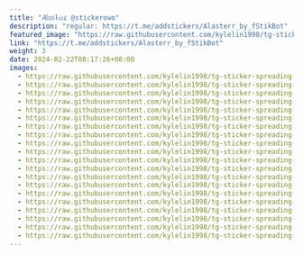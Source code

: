 ```yaml
---
title: "𝛢ᥣᥲ᥉ƚᦢɾ @stickerowo"
description: "regular: https://t.me/addstickers/Alasterr_by_fStikBot"
featured_image: "https://raw.githubusercontent.com/kylelin1998/tg-sticker-spreading-worldwide-images/main/img/3814fc06-cc63-4568-8fd2-b47a187f11e3.jpg"
link: "https://t.me/addstickers/Alasterr_by_fStikBot"
weight: 3
date: 2024-02-22T08:17:26+08:00
images:
  - https://raw.githubusercontent.com/kylelin1998/tg-sticker-spreading-worldwide-images/main/img/3814fc06-cc63-4568-8fd2-b47a187f11e3.jpg
  - https://raw.githubusercontent.com/kylelin1998/tg-sticker-spreading-worldwide-images/main/img/cdb9b3cc-b880-4263-80d7-bda11e957b06.jpg
  - https://raw.githubusercontent.com/kylelin1998/tg-sticker-spreading-worldwide-images/main/img/994f0f2d-8a4e-4d8b-b5fd-d05831dc7a37.jpg
  - https://raw.githubusercontent.com/kylelin1998/tg-sticker-spreading-worldwide-images/main/img/84646e9c-0cba-4bb9-ae72-bb7b8cc1eb35.jpg
  - https://raw.githubusercontent.com/kylelin1998/tg-sticker-spreading-worldwide-images/main/img/dfdc4a73-9605-44ea-b187-95488081a21f.jpg
  - https://raw.githubusercontent.com/kylelin1998/tg-sticker-spreading-worldwide-images/main/img/2ca6a144-c40b-4af9-8ce8-032c856d488e.jpg
  - https://raw.githubusercontent.com/kylelin1998/tg-sticker-spreading-worldwide-images/main/img/b9ba3cb6-60e6-4717-95f7-ad05534ecb50.jpg
  - https://raw.githubusercontent.com/kylelin1998/tg-sticker-spreading-worldwide-images/main/img/d8662b19-55c9-4567-a9e7-7e1dd0beffb9.jpg
  - https://raw.githubusercontent.com/kylelin1998/tg-sticker-spreading-worldwide-images/main/img/b297c791-719a-4ee3-879b-3d837c8fdde8.jpg
  - https://raw.githubusercontent.com/kylelin1998/tg-sticker-spreading-worldwide-images/main/img/b5275c95-4cab-4693-839a-689ff023acc0.jpg
  - https://raw.githubusercontent.com/kylelin1998/tg-sticker-spreading-worldwide-images/main/img/f1a54ded-be57-4759-810d-0d06e3314960.jpg
  - https://raw.githubusercontent.com/kylelin1998/tg-sticker-spreading-worldwide-images/main/img/ef1e000a-16e9-4285-a613-22b1ee115ceb.jpg
  - https://raw.githubusercontent.com/kylelin1998/tg-sticker-spreading-worldwide-images/main/img/3e8ef25d-87fc-463c-bf25-5222a46b8413.jpg
  - https://raw.githubusercontent.com/kylelin1998/tg-sticker-spreading-worldwide-images/main/img/518f9572-3c55-4dca-9d93-b44820f40c25.jpg
  - https://raw.githubusercontent.com/kylelin1998/tg-sticker-spreading-worldwide-images/main/img/e6174dbf-c98b-4bfb-843d-3cdca857d958.jpg
  - https://raw.githubusercontent.com/kylelin1998/tg-sticker-spreading-worldwide-images/main/img/eb332dc0-9d08-4025-9b94-8d26ee279004.jpg
  - https://raw.githubusercontent.com/kylelin1998/tg-sticker-spreading-worldwide-images/main/img/69fa10e1-be08-418b-9409-415249412b9a.jpg
  - https://raw.githubusercontent.com/kylelin1998/tg-sticker-spreading-worldwide-images/main/img/30df70af-1a21-42e7-b3b7-e8ff6d76e687.jpg
  - https://raw.githubusercontent.com/kylelin1998/tg-sticker-spreading-worldwide-images/main/img/769a0ca3-5c20-486e-8a59-490be894bcb1.jpg
  - https://raw.githubusercontent.com/kylelin1998/tg-sticker-spreading-worldwide-images/main/img/249b1562-93ba-4434-b808-fe048da95369.jpg
---
```

